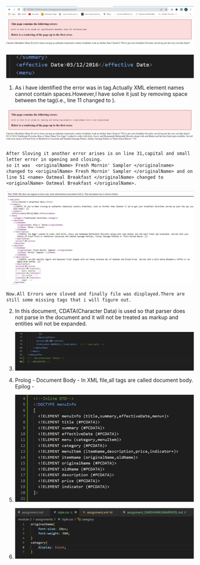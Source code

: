 

![image info](../assets/xml1.jpg)

![image info](../assets/xml2.jpg)

1. As i have identified the error was in tag.Actually XML element names cannot contain spaces.However,I have solve  it just by removing space between the tag(i.e., line 11 <effective Date> changed to <effectiveDate>).

![image info](../assets/xml3.jpg)

    After Sloving it another error arises is on line 31,capital and small letter error in opening and closing.
    so it was  <originalName> Fresh Mornin' Sampler </originalname> changed to <originalName> Fresh Mornin' Sampler </originalName> and on line 51 <name> Oatmeal Breakfast </originalName> changed to <originalName> Oatmeal Breakfast </originalName>.

![image info](../assets/xml4.jpg)

    Now.All Errors were sloved and finally file was displayed.There are still some missing tags that i will figure out.

2. In this document, CDATA(Character Data) is used so that parser does not parse in the document and it will not be treated as markup and entities will not be expanded.

3. ![image info](../assets/comment.jpg)

4. Prolog - <?xml version="1.0" encoding="UTF-8" standalone="yes" ?>
   Document Body - In XML file,all tags are called document body.
   Epilog - <?xml-stylesheet type="text/css" href="style.css"?>

5. ![image info](../assets/xml5.jpg)

7. ![image info](../assets/xml7.jpg)
